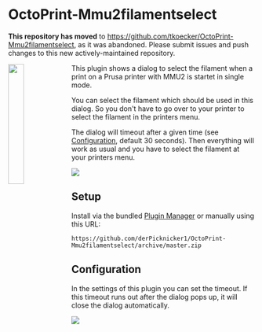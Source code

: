 # OctoPrint-Mmu2filamentselect

**This repository has moved** to https://github.com/tkoecker/OctoPrint-Mmu2filamentselect, as it was abandoned. Please submit issues and push changes to this new actively-maintained repository.

<img src="https://raw.githubusercontent.com/derpicknicker1/OctoPrint-Mmu2filamentselect/pics/octoprusa.png" width="25%" align="left"> 

This plugin shows a dialog to select the filament when a print on a Prusa printer with MMU2 is startet in single mode.

You can select the filament which should be used in this dialog. So you don't have to go over to your printer to select the filament in the printers menu.

The dialog will timeout after a given time (see [Configuration](#configuration), default 30 seconds). Then everything will work as usual and you have to select the filament at your printers menu.

<img src="https://raw.githubusercontent.com/derpicknicker1/OctoPrint-Mmu2filamentselect/pics/dialog.png"> 

## Setup

Install via the bundled [Plugin Manager](https://github.com/foosel/OctoPrint/wiki/Plugin:-Plugin-Manager)
or manually using this URL:

    https://github.com/derPicknicker1/OctoPrint-Mmu2filamentselect/archive/master.zip

## Configuration

In the settings of this plugin you can set the timeout. If this timeout runs out after the dialog pops up, it will close the dialog automatically. 

<img src="https://raw.githubusercontent.com/derpicknicker1/OctoPrint-Mmu2filamentselect/pics/settings2.png"> 
